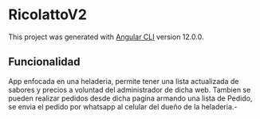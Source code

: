 # RicolattoV2

This project was generated with [Angular CLI](https://github.com/angular/angular-cli) version 12.0.0.

## Funcionalidad

App enfocada en una heladeria, permite tener una lista actualizada de sabores y precios a voluntad del administrador de dicha web. Tambien se pueden realizar pedidos desde dicha pagina armando una lista de Pedido, se envia el pedido por whatsapp al celular del dueño de la heladeria.-

